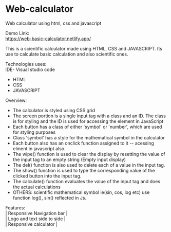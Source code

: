 # Web-calculator
Web calculator using html, css and javascript

Demo Link: <br/>
https://web-basic-calculator.netlify.app/

This is a scientific calculator made using HTML, CSS and JAVASCRIPT. Its use to calculate basic calculation and also scientific ones.

Technologies uses: <br/>
IDE- Visual studio code
* HTML
* CSS
* JAVASCRIPT

Overview:

* The calculator is styled using CSS grid
* The screen portion is a single input tag with a class and an ID. The class is for styling and the ID is used for accessing the element in JavaScript
* Each button has a class of either 'symbol' or 'number', which are used for styling purposes
* Class 'symbol' has a style for the mathematical symbol in the calculator
* Each button also has an onclick function assigned to it -- acessing elment in javascript also.
* The wipe() function is used to clear the display by resetting the value of the input tag to an empty string (Empty input display)
* The del() function is also used to delete each of a value in the input tag.
* The show() function is used to type the corresponding value of the clicked button into the input tag.
* The calculate() function evaluates the value of the input tag and does the actual calculations
* OTHERS: scientific mathematical symbol ie(sin, cos, log etc) use function log(), sin() reflected in Js.

Features:<br/>
| Responsive Navigation bar |<br/>
| Logo and text side to side |<br/>
| Responsive calculator |<br/>
